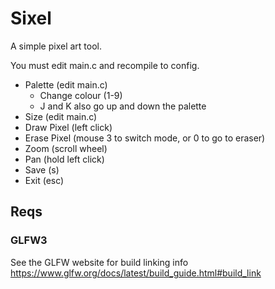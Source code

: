 # Sixel

A simple pixel art tool.

You must edit main.c and recompile to config.

- Palette (edit main.c)
    - Change colour (1-9)
    - J and K also go up and down the palette
- Size (edit main.c)
- Draw Pixel (left click)
- Erase Pixel (mouse 3 to switch mode, or 0 to go to eraser)
- Zoom (scroll wheel)
- Pan (hold left click)
- Save (s)
- Exit (esc)

## Reqs

### GLFW3
See the GLFW website for build linking info https://www.glfw.org/docs/latest/build_guide.html#build_link
